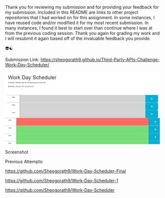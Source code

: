 Thank you for reviewing my submission and for providing your feedback for my submission. Included in this README are links to other project repositories that I had worked on for this assignment. In some instances, I have reused code and/or modified it for my most recent submission. In many instances, I found it best to start over than continue where I was at from the previous coding session. Thank you again for grading my work and I will resubmit it again based off of the invaluable feedback you provide. 

👽☯️

Submission  Link: https://sheogorath9.github.io/Third-Party-APIs-Challenge-Work-Day-Scheduler/ 

<img src="app.png" alt="Deployed App" title="Deployed App">

Screenshot

Previous Attempts:

https://github.com/Sheogorath9/Work-Day-Scheduler-Final

https://github.com/Sheogorath9/Work-Day-Scheduler-1

https://github.com/Sheogorath9/Work-Day-Scheduler